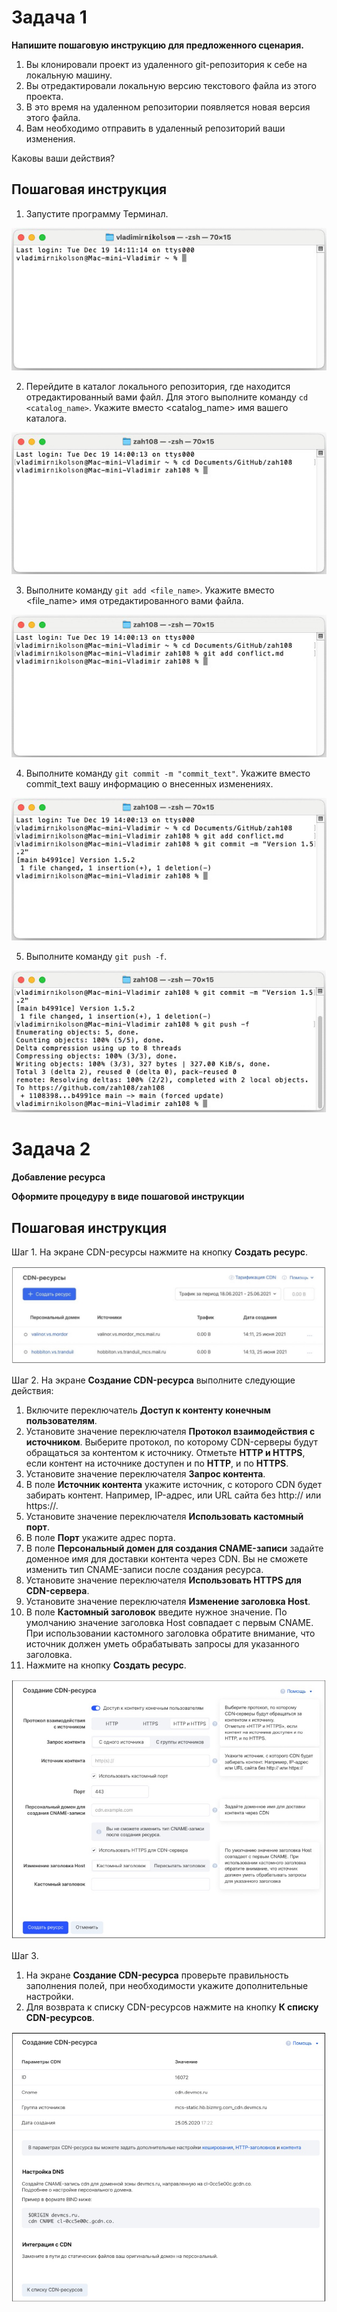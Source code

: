 # Задача 1
**Напишите пошаговую инструкцию для предложенного сценария.**
1. Вы клонировали проект из удаленного git-репозитория к себе на локальную машину.
2. Вы отредактировали локальную версию текстового файла из этого проекта.
3. В это время на удаленном репозитории появляется новая версия этого файла.
4. Вам необходимо отправить в удаленный репозиторий ваши изменения.
   
Каковы ваши действия?
## Пошаговая инструкция
1. Запустите программу Терминал.
<p align="center">
   <img src="https://github.com/zah108/techwriter/blob/main/img/terminal-11.jpg" alt="Запуск терминала">
</p>

2. Перейдите в каталог локального репозитория, где находится отредактированный вами файл. Для этого выполните команду `cd <catalog_name>`. Укажите вместо <catalog_name> имя вашего каталога.
<p align="center">
   <img src="https://github.com/zah108/techwriter/blob/main/img/terminal-21.jpg" alt="Терминал. Команда cd">   
</p>

3. Выполните команду `git add <file_name>`. Укажите вместо <file_name> имя отредактированного вами файла.
<p align="center">
   <img src="https://github.com/zah108/techwriter/blob/main/img/terminal-31.jpg" alt="Терминал. Команда git add">
</p>

4. Выполните команду `git commit -m "commit_text"`. Укажите вместо commit_text вашу информацию о внесенных изменениях.
<p align="center">
   <img src="https://github.com/zah108/techwriter/blob/main/img/terminal-41.jpg" alt="Терминал. Команда git commit">
   </p>
   
5. Выполните команду `git push -f`.
<p align="center">
   <img src="https://github.com/zah108/techwriter/blob/main/img/terminal-51.jpg" alt="Терминал. Команда git push">
</p>

# Задача 2
**Добавление ресурса**

**Оформите процедуру в виде пошаговой инструкции**
## Пошаговая инструкция
Шаг 1.
На экране CDN-ресурсы нажмите на кнопку **Создать ресурс**.
<p align="center">
   <img src="https://github.com/zah108/techwriter/blob/main/img/CDN-1.jpg" alt="Список CDN-ресурсов">
</p>

Шаг 2.
На экране **Создание CDN-ресурса** выполните следующие действия:
1. Включите переключатель **Доступ к контенту конечным пользователям**.
2. Установите значение переключателя **Протокол взаимодействия с источником**. Выберите протокол, по которому CDN-серверы будут обращаться за контентом к источнику. Отметьте **HTTP и HTTPS**, если контент на источнике доступен и по **HTTP**, и по **HTTPS**.
3. Установите значение переключателя **Запрос контента**.
4. В поле **Источник контента** укажите источник, с которого CDN будет забирать контент. Например, IP-адрес, или URL сайта без http:// или https://.
5. Установите значение переключателя **Использовать кастомный порт**.
6. В поле **Порт** укажите адрес порта.
7. В поле **Персональный домен для создания CNAME-записи** задайте доменное имя для доставки контента через CDN. Вы не сможете изменить тип CNAME-записи после создания ресурса.
8. Установите значение переключателя **Использовать HTTPS для CDN-сервера**.
9. Установите значение переключателя **Изменение заголовка Host**.
10. В поле **Кастомный заголовок** введите нужное значение. По умолчанию значение заголовка Host совпадает с первым CNAME. При использовании кастомного заголовка обратите внимание, что источник должен уметь обрабатывать запросы для указанного заголовка.
11. Нажмите на кнопку **Создать ресурс**.
<p align="center">
   <img src="https://github.com/zah108/techwriter/blob/main/img/CDN-2.jpg" alt="Экран создания CDN-ресурса">
</p>

Шаг 3.
1. На экране **Создание CDN-ресурса** проверьте правильность заполнения полей, при необходимости укажите дополнительные настройки.
2. Для возврата к списку CDN-ресурсов нажмите на кнопку **К списку CDN-ресурсов**.
<p align="center">
   <img src="https://github.com/zah108/techwriter/blob/main/img/CDN-3.jpg" alt="Экран создания CDN-ресурса. Проверка полей">
</p>


